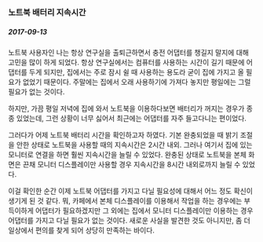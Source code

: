 ### 노트북 배터리 지속시간  
  
##### 2017-09-13  
  
노트북 사용자인 나는 항상 연구실을 출퇴근하면서 충전 어댑터를 챙길지 말지에 대해 고민을 많이 하게 되었다. 항상 연구실에서는 컴퓨터를 사용하는 시간이 길기 때문에 어댑터를 두게 되지만, 집에서는 주로 잠시 쉴 때 사용하는 용도라 굳이 집에 가지고 올 필요가 없었기 때문이다. 주말에는 집에서 오래 사용하기에 가져다 놓지만 평일에는 그럴 필요가 없는 것이다.  
  
하지만, 가끔 평일 저녁에 집에 와서 노트북을 이용하다보면 배터리가 꺼지는 경우가 종종 있었는데, 그런 상황이 너무 싫어서 최근에는 어댑터를 자주 들고다니는 편이었다.  
  
그러다가 어제 노트북 배터리 시간을 확인하고자 하였다. 기본 완충되었을 때 밝기 조절을 안한 상태로 노트북을 사용할 때의 지속시간은 2시간 내외. 그러나 여기서 집에 있는 모니터로 연결을 하면 훨씬 지속시간을 늘릴 수 있었다. 완충된 상태로 노트북을 본체 화면은 끈채 모니터 디스플레이만 사용할 경우 지속시간을 8시간 내외로까지 늘릴 수 있었다.  
  
이걸 확인한 순간 이제 노트북 어댑터를 가지고 다닐 필요성에 대해서 어느 정도 확신이 생기게 된 것 같다. 뭐, 카페에서 본체 디스플레이를 이용해서 작업을 하는 경우에는 부득이하게 어댑터가 필요하겠지만 그 외에는 집에서 모니터 디스플레이만 이용하는 경우 어댑터를 가지고 다닐 필요가 없는 것이다. 새로운 사실을 발견한 것도 아니지만, 좀 더 일상에서 편의를 찾게 되어 상당히 만족하는 바이다.  
